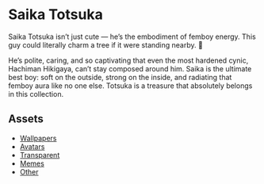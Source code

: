 # Saika Totsuka
Saika Totsuka isn’t just cute — he’s the embodiment of femboy energy. This guy could literally charm a tree if it were standing nearby. 🌸

He’s polite, caring, and so captivating that even the most hardened cynic, Hachiman Hikigaya, can’t stay composed around him. Saika is the ultimate best boy: soft on the outside, strong on the inside, and radiating that femboy aura like no one else. Totsuka is a treasure that absolutely belongs in this collection.

## Assets
- [Wallpapers](wallpapers)
- [Avatars](avatars)
- [Transparent](transparent)
- [Memes](memes)
- [Other](other)

